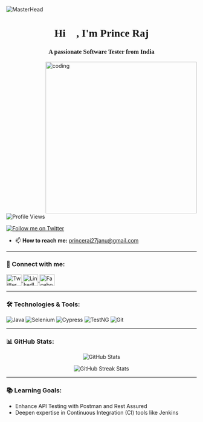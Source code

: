 ![MasterHead](https://images.unsplash.com/photo-1501594907354-d7a21f29a69b)

<h1 align="center" style="font-family: 'Cursive';">Hi 👋, I'm Prince Raj</h1>
<h3 align="center" style="font-family: 'Cursive';">A passionate Software Tester from India</h3>

<img align="right" alt="coding" width="400" src="https://media.giphy.com/media/qgQUggAC3Pfv687qPC/giphy.gif">

<p align="left"> 
    <img src="https://komarev.com/ghpvc/?username=princu2701&label=Profile%20views&color=0e75b6&style=flat" alt="Profile Views" /> 
</p>

<p align="left"> 
    <a href="https://twitter.com/princeraj2701" target="blank">
        <img src="https://img.shields.io/twitter/follow/princeraj2701?logo=twitter&style=for-the-badge" alt="Follow me on Twitter" />
    </a> 
</p>

- 📫 **How to reach me:** [princeraj27janu@gmail.com](mailto:princeraj27janu@gmail.com)

---

<h3 align="left">🔗 Connect with me:</h3>
<p align="left">
    <a href="https://twitter.com/princeraj2701" target="blank">
        <img align="center" src="https://raw.githubusercontent.com/rahuldkjain/github-profile-readme-generator/master/src/images/icons/Social/twitter.svg" alt="Twitter" height="30" width="40" />
    </a>
    <a href="https://linkedin.com/in/prince-raj" target="blank">
        <img align="center" src="https://raw.githubusercontent.com/rahuldkjain/github-profile-readme-generator/master/src/images/icons/Social/linked-in-alt.svg" alt="LinkedIn" height="30" width="40" />
    </a>
    <a href="https://fb.com/prince-raj" target="blank">
        <img align="center" src="https://raw.githubusercontent.com/rahuldkjain/github-profile-readme-generator/master/src/images/icons/Social/facebook.svg" alt="Facebook" height="30" width="40" />
    </a>
</p>

---

<h3 align="left">🛠️ Technologies & Tools:</h3>
<p align="left">
    <img src="https://img.shields.io/badge/Java-%23ED8B00?style=flat&logo=java&logoColor=white" alt="Java"/>
    <img src="https://img.shields.io/badge/Selenium-%23DC9A2D?style=flat&logo=selenium&logoColor=white" alt="Selenium"/>
    <img src="https://img.shields.io/badge/Cypress-%23303E3F?style=flat&logo=cypress&logoColor=white" alt="Cypress"/>
    <img src="https://img.shields.io/badge/TestNG-%2300B2B8?style=flat&logo=testng&logoColor=white" alt="TestNG"/>
    <img src="https://img.shields.io/badge/Git-%23F14E32?style=flat&logo=git&logoColor=white" alt="Git"/>
</p>

---

<h3 align="left">📊 GitHub Stats:</h3>
<p align="center">
    <img align="center" src="https://github-readme-stats.vercel.app/api?username=princu2701&show_icons=true&theme=radical" alt="GitHub Stats" />
</p>

<p align="center">
    <img align="center" src="https://github-readme-streak-stats.herokuapp.com/?user=princu2701&theme=radical" alt="GitHub Streak Stats" />
</p>

---

<h3 align="left">📚 Learning Goals:</h3>
<ul>
    <li>Enhance API Testing with Postman and Rest Assured</li>
    <li>Deepen expertise in Continuous Integration (CI) tools like Jenkins</li>
</ul>
